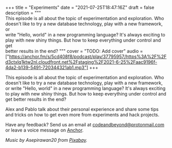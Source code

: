 +++
title = "Experiments"
date = "2021-07-25T18:47:16Z"
draft = false
description = """\
  This episode is all about the topic of experimentation and exploration. Who \
  doesn't like to try a new database technology, play with a new framework, or \
  write "Hello, world" in a new programming language? It's always exciting to \
  play with new shiny things. But how to keep everything under control and get \
  better results in the end?
  """
cover = "TODO: Add cover"
audio = ["https://anchor.fm/s/5cd408f8/podcast/play/37795957/https%3A%2F%2Fd3ctxlq1ktw2nl.cloudfront.net%2Fstaging%2F2021-6-25%2Faac9196f-4da2-b139-5491-720344321ab1.mp3"]
+++

This episode is all about the topic of experimentation and exploration. Who
doesn't like to try a new database technology, play with a new framework, or
write "Hello, world" in a new programming language? It's always exciting to
play with new shiny things. But how to keep everything under control and get
better results in the end?

<!--more-->

Alex and Pablo talk about their personal experience and share some tips and
tricks on how to get even more from experiments and hack projects.

Have any feedback? Send us an email at
[codeandbeyond@protonmail.com](mailto:codeandbeyond@protonmail.com) or leave a
voice message on [Anchor](https://anchor.fm/codeandbeyond).

*Music by Asepirawan20 from [Pixabay](https://pixabay.com/).*
